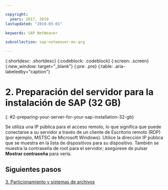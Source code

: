 ```yaml
---

copyright:
  years: 2017, 2019
lastupdated: "2019-03-01"

keywords: SAP NetWeaver

subcollection: sap-netweaver-ms-qrg

---
```


{:shortdesc: .shortdesc}
{:codeblock: .codeblock}
{:screen: .screen}
{:new_window: target="_blank"}
{:pre: .pre}
{:table: .aria-labeledby="caption"}

# 2. Preparación del servidor para la instalación de SAP (32 GB)
{: #2-preparing-your-server-for-your-sap-installation-32-gb}

Se utiliza una IP pública para el acceso remoto, lo que significa que puede conectarse a su servidor a través de un cliente de Escritorio remoto (RDP) (por ejemplo, MSTSC de Microsoft Windows). Utilice la dirección IP pública que se muestra en la lista de dispositivos para su dispositivo. También se muestra la contraseña de root para el servidor; asegúrese de pulsar **Mostrar contraseña** para verla.

## Siguientes pasos

 [3. Particionamiento y sistemas de archivos](/docs/infrastructure/sap-netweaver-ms-qrg?topic=sap-netweaver-ms-qrg-partition_32GB)
